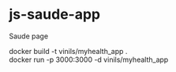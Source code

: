 # js-saude-app
Saude page

docker build -t vinils/myhealth_app .<BR>
docker run -p 3000:3000 -d vinils/myhealth_app
